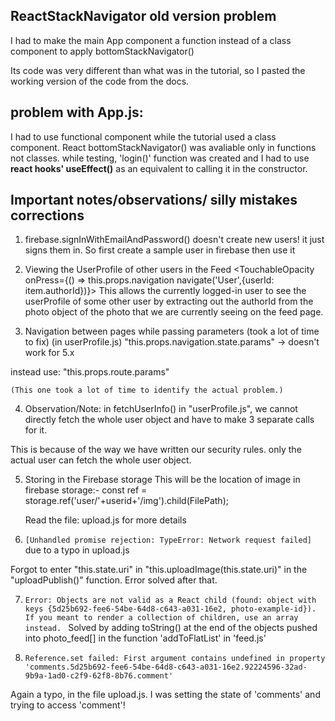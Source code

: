 ## ReactStackNavigator old version problem 
I had to make the main App component a function instead of a class component to apply bottomStackNavigator() 

Its code was very different than what was in the tutorial, so I pasted the working version of the code from the docs.

## problem with App.js:
I had to use functional component while the tutorial used a class component.
React bottomStackNavigator() was avaliable only in functions not classes. 
while testing, 'login()' function was created and I had to use **react hooks' useEffect()** as an equivalent to calling it in the constructor.

## Important notes/observations/ silly mistakes corrections
1. firebase.signInWithEmailAndPassword() doesn't create new users! it just signs them in. So first create a sample user in firebase then use it
 
2. Viewing the UserProfile of other users in the Feed
<TouchableOpacity  onPress={() => this.props.navigation navigate('User',{userId: item.authorId})}> 
This allows the currently logged-in user to see the userProfile of some other user by extracting out the authorId from the photo object of the photo that we  are currently seeing on the feed page.

3. Navigation between pages while passing parameters (took a lot of time to fix)
    (in userProfile.js)
"this.props.navigation.state.params" -> doesn't work for 5.x

instead use: "this.props.route.params"

    (This one took a lot of time to identify the actual problem.)

4. Observation/Note: in fetchUserInfo() in "userProfile.js", we cannot directly fetch the whole user object and have to make 3 separate calls for it.

This is because of the way we have written our security rules. only the actual user can fetch the whole user object.

5. Storing in the Firebase storage
    This will be the location of image in firebase storage:- const ref = storage.ref('user/'+userid+'/img').child(FilePath); 
    
    Read the file: upload.js for more details

6.  ```[Unhandled promise rejection: TypeError: Network request failed]``` due to a typo in upload.js

Forgot to enter "this.state.uri" in "this.uploadImage(this.state.uri)" in the "uploadPublish()" function. Error solved after that.

7. ```Error: Objects are not valid as a React child (found: object with keys {5d25b692-fee6-54be-64d8-c643-a031-16e2, photo-example-id}). If you meant to render a collection of children, use an array instead. ```
Solved by adding toString() at the end of the objects pushed into photo_feed[] in the function 'addToFlatList' in 'feed.js'

8. ``` Reference.set failed: First argument contains undefined in property 'comments.5d25b692-fee6-54be-64d8-c643-a031-16e2.92224596-32ad-9b9a-1ad0-c2f9-62f8-8b76.comment' ```

Again a typo, in the file upload.js. I was setting the state of 'comments' and trying to access 'comment'! 